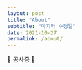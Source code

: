 ```yaml
---
layout: post
title: "About"
subtitle: "마지막 수정일"
date: 2021-10-27
permalink: /about/
---
```


🚧 공사중 🚧

<!-- 👋 안녕하세요. 이 페이지는 저라는 사람의 지극히 개인적인 이야기를 담았습니다. 포트폴리오가 궁금하신 분은 [이 페이지](https://jiwon.tech)를 방문해주세요.

> 질문의 일부는 [인생 질문](https://book.naver.com/bookdb/book_detail.naver?bid=10607227)이라는 책을 인용했습니다.

### Q. 어떤 사람인가요?

[이 글](/book/나는-생각이-너무-많아)을 읽고 오세요! 저를 잘 대변해주고 있는 책을 인용한 글입니다. 

### Q. 주로 어떤 상황에서 피로감을 느끼나요? 피로는 어떻게 해소하나요?

생각은 정말 많은데 실제 결과물로 도출되지 않을 때 피로감을 느낍니다. 너무 과할 때는 잠깐 쉬는 편입니다. 쉬면서도 머릿 속에 생각이 남아 있어서 어떤 방식으로라도 문제를 해결해야 풀리는 편이에요.

### Q. 사람들과의 관계에서 겪는 어려움은 무엇인가요?

생각을 어떻게 표현해서 전달해야 할 지 모르겠어요. 스스로도 정리가 잘 안되서 계속 글로 쓰려고 노력 중인데 쉽지 않네요.

### Q. 기쁨을 느끼는 대상이나 취미가 있나요?

🥰 아이돌 덕질 → 1n년 째... 누군가를 좋아하는 마음만으로도 행복을 느끼는 편이에요.

🎶 노래 듣기 → 기본적으로 케이팝 처돌이지만, 장르 가리지 않고 두루두루 듣는 편이에요. 

📚 책 읽기 → 누군가가 잘 정제해놓은 지식을 읽고 습득하는 걸 좋아합니다. 학습을 위한 읽기말고도 소설, 시도 좋아해요.

✍️ 글쓰기 & 시 짓기 → 글을 읽는 것뿐만 아니라 쓰는 것도 좋아해요. 

🕹 게임 → 잘하는 편은 아니지만 재미있어서 좋아합니다. 온라인 게임, 스팀 게임을 주로 하는 편이에요.

### Q. 인생의 음악을 알려주세요.

인생의 음악은 어렵네요, 좋아하는 노래로 추천해볼게요. 마음같아선 플레이리스트를 통째로 복붙하고 싶지만... 😂

<details>
<summary>한국 노래</summary>
<div markdown="1">

- 빈지노 - Always Awake
- 악동뮤지션 - 낙하 (with 아이유)
- 펜타곤 - Dr. 베베
- 레드벨벳 - Kingdom Come
- 슬릭 - Liquor
- 사운드킴 - 도도
- 이소라 - Track 9
- 샤이니 - Love Sick
- DPR LIVE - Yellow Cab
- 백예린 - 그의 바다
- 크르르 - 이사
- 산울림 - 내가 고백을 하면 깜짝 놀랄 거야
- 기리보이 - 농담처럼
- 펜타곤 - 빛나리
- 못(Mot) - 나의 절망을 바라는 당신에게

</div>
</details>


<details>
<summary>외국 노래</summary>
<div markdown="1">

- Nothing But Thieves - Amsterdam
- Tahiti 80 - Easy
- Loyle Carner - Florence
- The 1975 - UGH!
- Nakashima Mika - 僕が死のうと思ったのは
- Jeff Bernat - Groovin'
- David Archuleta - Crush
- Sioen - Cruisin
- COIN - Feeling
- Surfaces - Sunday Best
- Marteen - Sriracha
- CHANMINA - I'm a Pop
- Andy Tongren - +mistletoe-
- Glass Animals - Youth
- Shawn Mendes - There's Nothing Holdin' Me Back

</div>
</details>



### Q. 인생의 책을 알려주세요.

- [모리 에토, 『컬러풀』, 문학수첩리틀북스(2004)](https://book.naver.com/bookdb/book_detail.naver?bid=143816)  
    중학생 때 멘토 선생님한테 선물로 받았다. 여러 번의 이사로 인해 소유하고 있던 대부분의 책을 처분했는데, 이 책은 여전히 간직하고 있다.
- [더글라스 케네디, 『빅 픽처』, 밝은세상(2010)](https://book.naver.com/bookdb/book_detail.naver?bid=6287917)  
    책을 가장 많이 읽었던 시기에 좋아했던 작가님을 처음 접했던 책. 모멘트도 재미있게 읽었다.
- [크리스텔 프티콜랭, 『나는 생각이 너무 많아』, 부키(2014)](https://book.naver.com/bookdb/book_detail.naver?bid=7624198)  
    나라는 사람을 잘 대변해주는 책.
- [이병률, 『눈사람 여관』, 문학과지성사(2013)](https://book.naver.com/bookdb/book_detail.naver?bid=7304961)  
    제목이 귀엽다. "붉고 찬란한 당신을", "나는 나만을 생각하고" 라는 시를 좋아합니다.

### Q. 개발은 잘하는 일인가요, 좋아하는 일인가요?

좋아하는 일이에요. 잘하는 편은 아니고, 잘하고 싶어서 노력하는 편?

### Q. 이 페이지는 왜 만들었나요?

스스로 변하고 싶어서 만들었어요. 트라우마를 극복하기 위해 노력하는 과정의 일부라고 생각해주세요.  -->